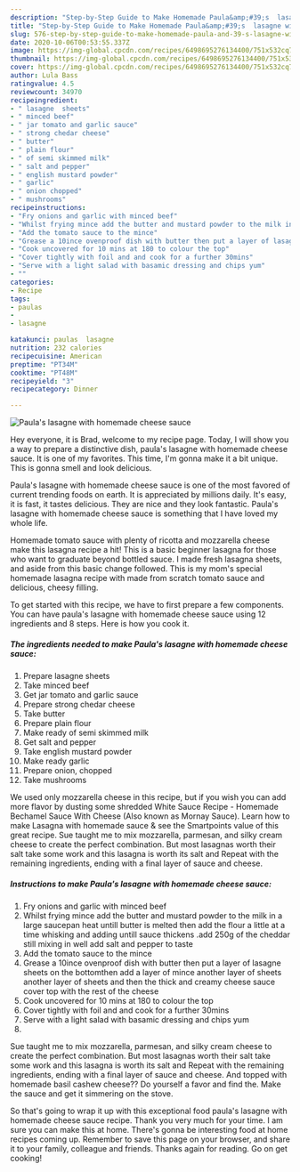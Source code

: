 ```yaml
---
description: "Step-by-Step Guide to Make Homemade Paula&amp;#39;s  lasagne with homemade cheese sauce"
title: "Step-by-Step Guide to Make Homemade Paula&amp;#39;s  lasagne with homemade cheese sauce"
slug: 576-step-by-step-guide-to-make-homemade-paula-and-39-s-lasagne-with-homemade-cheese-sauce
date: 2020-10-06T00:53:55.337Z
image: https://img-global.cpcdn.com/recipes/6498695276134400/751x532cq70/paulas-lasagne-with-homemade-cheese-sauce-recipe-main-photo.jpg
thumbnail: https://img-global.cpcdn.com/recipes/6498695276134400/751x532cq70/paulas-lasagne-with-homemade-cheese-sauce-recipe-main-photo.jpg
cover: https://img-global.cpcdn.com/recipes/6498695276134400/751x532cq70/paulas-lasagne-with-homemade-cheese-sauce-recipe-main-photo.jpg
author: Lula Bass
ratingvalue: 4.5
reviewcount: 34970
recipeingredient:
- " lasagne  sheets"
- " minced beef"
- " jar tomato and garlic sauce"
- " strong chedar cheese"
- " butter"
- " plain flour"
- " of semi skimmed milk"
- " salt and pepper"
- " english mustard powder"
- " garlic"
- " onion chopped"
- " mushrooms"
recipeinstructions:
- "Fry onions and garlic with minced beef"
- "Whilst frying mince add the butter and mustard powder to the milk in a large saucepan heat untill butter is melted then add the flour a little at a time whisking and adding untill sauce thickens .add 250g of the cheddar still mixing in well add salt and pepper to taste"
- "Add the tomato sauce to the mince"
- "Grease a 10ince ovenproof dish with butter then put a layer of lasagne sheets on the bottomthen add a layer of mince another layer of sheets another layer of sheets and then the thick and creamy cheese sauce cover top with the rest of the cheese"
- "Cook uncovered for 10 mins at 180 to colour the top"
- "Cover tightly with foil and and cook for a further 30mins"
- "Serve with a light salad with basamic dressing and chips yum"
- ""
categories:
- Recipe
tags:
- paulas
- 
- lasagne

katakunci: paulas  lasagne 
nutrition: 232 calories
recipecuisine: American
preptime: "PT34M"
cooktime: "PT48M"
recipeyield: "3"
recipecategory: Dinner

---
```



![Paula&#39;s  lasagne with homemade cheese sauce](https://img-global.cpcdn.com/recipes/6498695276134400/751x532cq70/paulas-lasagne-with-homemade-cheese-sauce-recipe-main-photo.jpg)

Hey everyone, it is Brad, welcome to my recipe page. Today, I will show you a way to prepare a distinctive dish, paula&#39;s  lasagne with homemade cheese sauce. It is one of my favorites. This time, I'm gonna make it a bit unique. This is gonna smell and look delicious.

Paula&#39;s  lasagne with homemade cheese sauce is one of the most favored of current trending foods on earth. It is appreciated by millions daily. It's easy, it is fast, it tastes delicious. They are nice and they look fantastic. Paula&#39;s  lasagne with homemade cheese sauce is something that I have loved my whole life.

Homemade tomato sauce with plenty of ricotta and mozzarella cheese make this lasagna recipe a hit! This is a basic beginner lasagna for those who want to graduate beyond bottled sauce. I made fresh lasagna sheets, and aside from this basic change followed. This is my mom&#39;s special homemade lasagna recipe with made from scratch tomato sauce and delicious, cheesy filling.


To get started with this recipe, we have to first prepare a few components. You can have paula&#39;s  lasagne with homemade cheese sauce using 12 ingredients and 8 steps. Here is how you cook it.

<!--inarticleads1-->

##### The ingredients needed to make Paula&#39;s  lasagne with homemade cheese sauce:

1. Prepare  lasagne  sheets
1. Take  minced beef
1. Get  jar tomato and garlic sauce
1. Prepare  strong chedar cheese
1. Take  butter
1. Prepare  plain flour
1. Make ready  of semi skimmed milk
1. Get  salt and pepper
1. Take  english mustard powder
1. Make ready  garlic
1. Prepare  onion, chopped
1. Take  mushrooms


We used only mozzarella cheese in this recipe, but if you wish you can add more flavor by dusting some shredded White Sauce Recipe - Homemade Bechamel Sauce With Cheese (Also known as Mornay Sauce). Learn how to make Lasagna with homemade sauce &amp; see the Smartpoints value of this great recipe. Sue taught me to mix mozzarella, parmesan, and silky cream cheese to create the perfect combination. But most lasagnas worth their salt take some work and this lasagna is worth its salt and Repeat with the remaining ingredients, ending with a final layer of sauce and cheese. 

<!--inarticleads2-->

##### Instructions to make Paula&#39;s  lasagne with homemade cheese sauce:

1. Fry onions and garlic with minced beef
1. Whilst frying mince add the butter and mustard powder to the milk in a large saucepan heat untill butter is melted then add the flour a little at a time whisking and adding untill sauce thickens .add 250g of the cheddar still mixing in well add salt and pepper to taste
1. Add the tomato sauce to the mince
1. Grease a 10ince ovenproof dish with butter then put a layer of lasagne sheets on the bottomthen add a layer of mince another layer of sheets another layer of sheets and then the thick and creamy cheese sauce cover top with the rest of the cheese
1. Cook uncovered for 10 mins at 180 to colour the top
1. Cover tightly with foil and and cook for a further 30mins
1. Serve with a light salad with basamic dressing and chips yum
1. 


Sue taught me to mix mozzarella, parmesan, and silky cream cheese to create the perfect combination. But most lasagnas worth their salt take some work and this lasagna is worth its salt and Repeat with the remaining ingredients, ending with a final layer of sauce and cheese. And topped with homemade basil cashew cheese?? Do yourself a favor and find the. Make the sauce and get it simmering on the stove. 

So that's going to wrap it up with this exceptional food paula&#39;s  lasagne with homemade cheese sauce recipe. Thank you very much for your time. I am sure you can make this at home. There's gonna be interesting food at home recipes coming up. Remember to save this page on your browser, and share it to your family, colleague and friends. Thanks again for reading. Go on get cooking!
